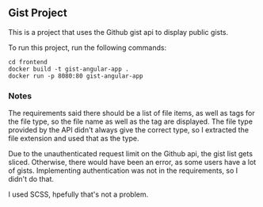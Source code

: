 ## Gist Project

This is a project that uses the Github gist api to display public gists.

To run this project, run the following commands:

```
cd frontend
docker build -t gist-angular-app .
docker run -p 8080:80 gist-angular-app
```

### Notes

The requirements said there should be a list of file items, as well as tags for the file type, so the file name as well as the tag are displayed. The file type provided by the API didn't always give the correct type, so I extracted the file extension and used that as the type.

Due to the unauthenticated request limit on the Github api, the gist list gets sliced. Otherwise, there would have been an error, as some users have a lot of gists. Implementing authentication was not in the requirements, so I didn't do that.

I used SCSS, hpefully that's not a problem.
